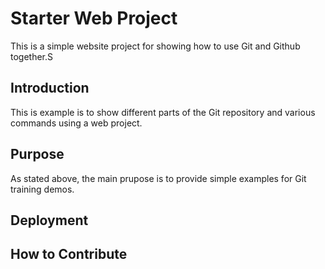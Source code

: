 # Starter Web Project

This is a simple website project for showing how to use Git and Github together.S

## Introduction

This is example is to show different parts of the Git repository and various commands using a web project.

## Purpose

As stated above, the main prupose is to provide simple examples for Git training demos.
## Deployment

## How to Contribute